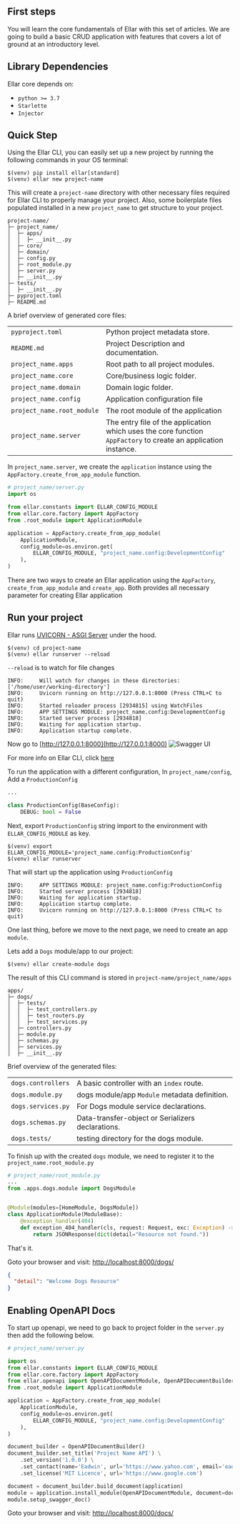 ## First steps
You will learn the core fundamentals of Ellar with this set of articles. We are going to build a basic CRUD application
with features that covers a lot of ground at an introductory level.


## Library Dependencies
Ellar core depends on:

- `python >= 3.7`
- `Starlette`
- `Injector`


## Quick Step
Using the Ellar CLI, you can easily set up a new project by running the following commands in your OS terminal:
```shell
$(venv) pip install ellar[standard]
$(venv) ellar new project-name
```
This will create a `project-name` directory with other necessary files required for Ellar CLI to properly manage your project. 
Also, some boilerplate files populated installed in a new `project_name` to get structure to your project.
```shell
project-name/
├─ project_name/
│  ├─ apps/
│  │  ├─ __init__.py
│  ├─ core/
│  ├─ domain/
│  ├─ config.py
│  ├─ root_module.py
│  ├─ server.py
│  ├─ __init__.py
├─ tests/
│  ├─ __init__.py
├─ pyproject.toml
├─ README.md
```

A brief overview of generated core files:

|                            |                                                                                                                |
|----------------------------|----------------------------------------------------------------------------------------------------------------|
| `pyproject.toml`           | Python project metadata store.                                                                                 |
| `README.md`                | Project Description and documentation.                                                                         |
| `project_name.apps`        | Root path to all project modules.                                                                              |
| `project_name.core`        | Core/business logic folder.                                                                                    |
| `project_name.domain`      | Domain logic folder.                                                                                           |
| `project_name.config`      | Application configuration file                                                                                 |
| `project_name.root_module` | The root module of the application                                                                             |
| `project_name.server`      | The entry file of the application which uses the core function `AppFactory` to create an application instance. |

In `project_name.server`, we create the `application` instance using the `AppFactory.create_from_app_module` function.
```python
# project_name/server.py
import os

from ellar.constants import ELLAR_CONFIG_MODULE
from ellar.core.factory import AppFactory
from .root_module import ApplicationModule

application = AppFactory.create_from_app_module(
    ApplicationModule,
    config_module=os.environ.get(
        ELLAR_CONFIG_MODULE, "project_name.config:DevelopmentConfig"
    ),
)
```

There are two ways to create an Ellar application using the `AppFactory`, `create_from_app_module` and `create_app`.
Both provides all necessary parameter for creating Ellar application

## Run your project
Ellar runs [UVICORN - ASGI Server](https://www.uvicorn.org/) under the hood.

```shell
$(venv) cd project-name
$(venv) ellar runserver --reload
```
`--reload` is to watch for file changes

```shell
INFO:     Will watch for changes in these directories: ['/home/user/working-directory']
INFO:     Uvicorn running on http://127.0.0.1:8000 (Press CTRL+C to quit)
INFO:     Started reloader process [2934815] using WatchFiles
INFO:     APP SETTINGS MODULE: project_name.config:DevelopmentConfig
INFO:     Started server process [2934818]
INFO:     Waiting for application startup.
INFO:     Application startup complete.
```

Now go to [http://127.0.0.1:8000](http://127.0.0.1:8000)
![Swagger UI](../img/ellar_framework.png)

For more info on Ellar CLI, click [here](https://github.com/eadwinCode/ellar-cli)

To run the application with a different configuration,
In `project_name/config`, Add a `ProductionConfig`

```python
...

class ProductionConfig(BaseConfig):
    DEBUG: bool = False
```
Next, export `ProductionConfig` string import to the environment with `ELLAR_CONFIG_MODULE` as key.

```shell
$(venv) export ELLAR_CONFIG_MODULE='project_name.config:ProductionConfig'
$(venv) ellar runserver
```

That will start up the application using `ProductionConfig`
```shell
INFO:     APP SETTINGS MODULE: project_name.config:ProductionConfig
INFO:     Started server process [2934818]
INFO:     Waiting for application startup.
INFO:     Application startup complete.
INFO:     Uvicorn running on http://127.0.0.1:8000 (Press CTRL+C to quit)
```

One last thing, before we move to the next page, we need to create an app `module`.

Lets add a `Dogs` module/app to our project:
```shell
$(venv) ellar create-module dogs
```
The result of this CLI command is stored in `project-name/project_name/apps`
```
apps/
├─ dogs/
│  ├─ tests/
│  │  ├─ test_controllers.py
│  │  ├─ test_routers.py
│  │  ├─ test_services.py
│  ├─ controllers.py
│  ├─ module.py
│  ├─ schemas.py
│  ├─ services.py
│  ├─ __init__.py
```
Brief overview of the generated files:

|                    |                                                   |
|--------------------|---------------------------------------------------|
| `dogs.controllers` | A basic controller with an `index` route.         |
| `dogs.module.py`   | dogs module/app `Module` metadata definition.     |
| `dogs.services.py` | For Dogs module service declarations.             |
| `dogs.schemas.py`  | Data-transfer-object or Serializers declarations. |
| `dogs.tests/`      | testing directory for the dogs module.            |

To finish up with the created `dogs` module, we need to register it to the 
`project_name.root_module.py`

```python
# project_name/root_module.py
...
from .apps.dogs.module import DogsModule


@Module(modules=[HomeModule, DogsModule])
class ApplicationModule(ModuleBase):
    @exception_handler(404)
    def exception_404_handler(cls, request: Request, exc: Exception) -> Response:
        return JSONResponse(dict(detail="Resource not found."))
```
That's it.

Goto your browser and visit: [http://localhost:8000/dogs/](http://localhost:8000/dogs/)
```json
{
  "detail": "Welcome Dogs Resource"
}
```

## Enabling OpenAPI Docs
To start up openapi, we need to go back to project folder in the `server.py`
then add the following below.
```python
# project_name/server.py

import os
from ellar.constants import ELLAR_CONFIG_MODULE
from ellar.core.factory import AppFactory
from ellar.openapi import OpenAPIDocumentModule, OpenAPIDocumentBuilder
from .root_module import ApplicationModule

application = AppFactory.create_from_app_module(
    ApplicationModule,
    config_module=os.environ.get(
        ELLAR_CONFIG_MODULE, "project_name.config:DevelopmentConfig"
    ),
)

document_builder = OpenAPIDocumentBuilder()
document_builder.set_title('Project Name API') \
    .set_version('1.0.0') \
    .set_contact(name='Eadwin', url='https://www.yahoo.com', email='eadwin@gmail.com') \
    .set_license('MIT Licence', url='https://www.google.com')

document = document_builder.build_document(application)
module = application.install_module(OpenAPIDocumentModule, document=document)
module.setup_swagger_doc()
```

Goto your browser and visit: [http://localhost:8000/docs/](http://localhost:8000/docs)

